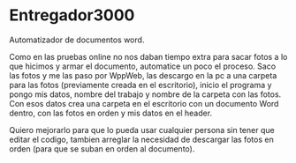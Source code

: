# Entregador3000
Automatizador de documentos word.

Como en las pruebas online no nos daban tiempo extra para sacar fotos a lo que hicimos y armar el documento, automatice un poco el proceso.
Saco las fotos y me las paso por WppWeb, las descargo en la pc a una carpeta para las fotos (previamente creada en el escritorio), inicio el programa y pongo mis datos, nombre del trabajo y nombre de la carpeta con las fotos. Con esos datos crea una carpeta en el escritorio con un documento Word dentro, con las fotos en orden y mis datos en el header.

Quiero mejorarlo para que lo pueda usar cualquier persona sin tener que editar el codigo, tambien arreglar la necesidad de descargar las fotos en orden (para que se suban en orden al documento).
